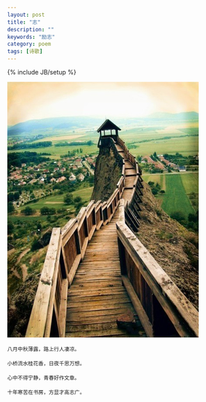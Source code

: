 ```yaml
---
layout: post
title: "志"
description: ""
keywords: "励志"
category: poem
tags: [诗歌]
---
```

{% include JB/setup %}

![高处不胜寒](/assets/images/young/coldHeight.png)

	八月中秋薄露，路上行人凄凉。

	小桥流水桂花香，日夜千思万想。

	心中不得宁静，青春好作文章。

	十年寒苦在书房，方显才高志广。
